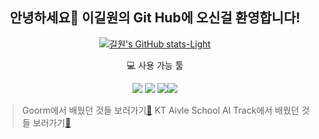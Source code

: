 <div align="center">
 
## 안녕하세요👋 이길원의 Git Hub에 오신걸 환영합니다!

 [![길원's GitHub stats-Light](https://github-readme-stats.vercel.app/api?username=ROADwon&show_icons=true&theme=default#gh-light-mode-only)](https://github.com/ROADwon/github-readme-stats#gh-light-mode-only)
 
 
 :computer: 사용 가능 툴 
 
<a href="클릭시 이동할 링크" target="_blank"><img src="https://img.shields.io/badge/Python-3776AB?style=flat-square&logo=Python&logoColor=white"/></a> <a href="클릭시 이동할 링크" target="_blank"><img src="https://img.shields.io/badge/Arduino-00979D?style=flat-square&logo=Arduino&logoColor=white"/></a>
<a href="클릭시 이동할 링크" target="_blank"><img src="https://img.shields.io/badge/Django-092E20?style=flat-square&logo=Django&logoColor=white"/></a><a href="클릭시 이동할 링크" target="_blank"><img src="https://img.shields.io/badge/TensorFlow-FF6F00?style=flat-square&logo=TensorFlow&logoColor=white"/></a>
</div>

> Goorm에서 배웠던 것들 보러가기[🔖](https://github.com/ROADwon/Goorm_AI)
 > KT Aivle School AI Track에서 배웠던 것들 보러가기[🔖](https://github.com/ROADwon/Aivle_3rd)

